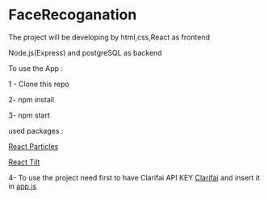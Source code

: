 # FaceRecoganation

The project will be developing by html,css,React as frontend

Node.js(Express) and postgreSQL as backend

To use the App :

1 - Clone this repo


2- npm install

3- npm start

used packages : 

[React Particles](https://www.npmjs.com/package/react-particles-js)

[React Tilt]( https://www.npmjs.com/package/react-tilt)

4- To use the project need first to have Clarifai API KEY [Clarifai](https://www.clarifai.com/) and insert it in [app.js](https://github.com/BakrAlqassab/facerecognization/blob/master/src/App.js)

